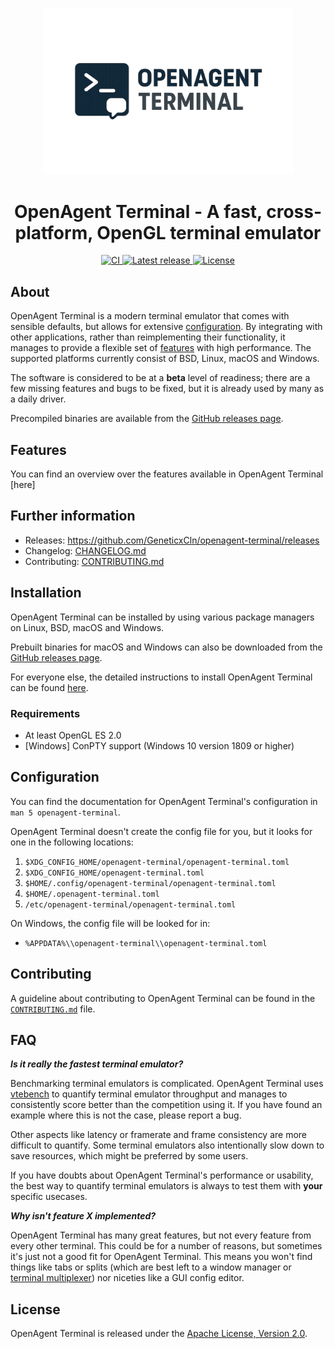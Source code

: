 <p align="center">
    <img width="400" alt="OpenAgent Terminal Logo" src="./extra/logo/openagent-terminal.png" style="max-width: 100%; height: auto;">
</p>

<h1 align="center">OpenAgent Terminal - A fast, cross-platform, OpenGL terminal emulator</h1>

<p align="center">
  <a href="https://github.com/GeneticxCln/openagent-terminal/actions/workflows/ci.yml">
    <img alt="CI" src="https://github.com/GeneticxCln/openagent-terminal/actions/workflows/ci.yml/badge.svg?branch=master">
  </a>
  <a href="https://github.com/GeneticxCln/openagent-terminal/releases">
    <img alt="Latest release" src="https://img.shields.io/github/v/release/GeneticxCln/openagent-terminal?include_prereleases&sort=semver">
  </a>
  <a href="https://github.com/GeneticxCln/openagent-terminal/blob/master/LICENSE-APACHE">
    <img alt="License" src="https://img.shields.io/github/license/GeneticxCln/openagent-terminal">
  </a>
</p>

## About

OpenAgent Terminal is a modern terminal emulator that comes with sensible defaults, but
allows for extensive [configuration](#configuration). By integrating with other
applications, rather than reimplementing their functionality, it manages to
provide a flexible set of [features](./docs/features.md) with high performance.
The supported platforms currently consist of BSD, Linux, macOS and Windows.

The software is considered to be at a **beta** level of readiness; there are
a few missing features and bugs to be fixed, but it is already used by many as
a daily driver.

Precompiled binaries are available from the [GitHub releases page](https://github.com/GeneticxCln/openagent-terminal/releases).


## Features

You can find an overview over the features available in OpenAgent Terminal [here]

## Further information

- Releases: https://github.com/GeneticxCln/openagent-terminal/releases
- Changelog: [CHANGELOG.md](CHANGELOG.md)
- Contributing: [CONTRIBUTING.md](CONTRIBUTING.md)

## Installation

OpenAgent Terminal can be installed by using various package managers on Linux, BSD,
macOS and Windows.

Prebuilt binaries for macOS and Windows can also be downloaded from the
[GitHub releases page](https://github.com/GeneticxCln/openagent-terminal/releases).

For everyone else, the detailed instructions to install OpenAgent Terminal can be found
[here](INSTALL.md).

### Requirements

- At least OpenGL ES 2.0
- [Windows] ConPTY support (Windows 10 version 1809 or higher)

## Configuration

You can find the documentation for OpenAgent Terminal's configuration in `man 5
openagent-terminal`.

OpenAgent Terminal doesn't create the config file for you, but it looks for one in the
following locations:

1. `$XDG_CONFIG_HOME/openagent-terminal/openagent-terminal.toml`
2. `$XDG_CONFIG_HOME/openagent-terminal.toml`
3. `$HOME/.config/openagent-terminal/openagent-terminal.toml`
4. `$HOME/.openagent-terminal.toml`
5. `/etc/openagent-terminal/openagent-terminal.toml`

On Windows, the config file will be looked for in:

* `%APPDATA%\\openagent-terminal\\openagent-terminal.toml`

## Contributing

A guideline about contributing to OpenAgent Terminal can be found in the
[`CONTRIBUTING.md`](CONTRIBUTING.md) file.

## FAQ

**_Is it really the fastest terminal emulator?_**

Benchmarking terminal emulators is complicated. OpenAgent Terminal uses
[vtebench](https://github.com/alacritty/vtebench) to quantify terminal emulator
throughput and manages to consistently score better than the competition using
it. If you have found an example where this is not the case, please report a
bug.

Other aspects like latency or framerate and frame consistency are more difficult
to quantify. Some terminal emulators also intentionally slow down to save
resources, which might be preferred by some users.

If you have doubts about OpenAgent Terminal's performance or usability, the best way to
quantify terminal emulators is always to test them with **your** specific
usecases.

**_Why isn't feature X implemented?_**

OpenAgent Terminal has many great features, but not every feature from every other
terminal. This could be for a number of reasons, but sometimes it's just not a
good fit for OpenAgent Terminal. This means you won't find things like tabs or splits
(which are best left to a window manager or [terminal multiplexer][tmux]) nor
niceties like a GUI config editor.

[tmux]: https://github.com/tmux/tmux

## License

OpenAgent Terminal is released under the [Apache License, Version 2.0].

[Apache License, Version 2.0]: https://github.com/GeneticxCln/openagent-terminal/blob/master/LICENSE-APACHE
